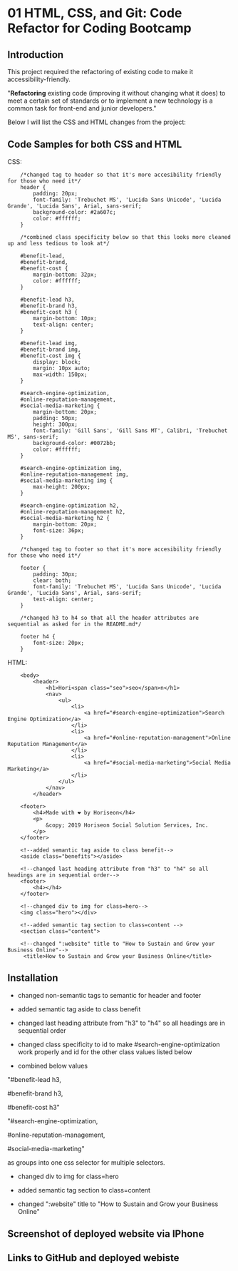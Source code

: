 # 01 HTML, CSS, and Git: Code Refactor for Coding Bootcamp

## Introduction

This project required the refactoring of existing code to make it accessibility-friendly.

"**Refactoring** existing code (improving it without changing what it does) to meet a certain set of standards or to implement a new technology is a common task for front-end and junior developers."

Below I will list the CSS and HTML changes from the project:

## Code Samples for both CSS and HTML

CSS:

		/*changed tag to header so that it's more accesibility friendly for those who need it*/
		header {
			padding: 20px;
			font-family: 'Trebuchet MS', 'Lucida Sans Unicode', 'Lucida Grande', 'Lucida Sans', Arial, sans-serif;
			background-color: #2a607c;
			color: #ffffff;
		}

		/*combined class specificity below so that this looks more cleaned up and less tedious to look at*/

		#benefit-lead,
		#benefit-brand,
		#benefit-cost {
			margin-bottom: 32px;
			color: #ffffff;
		}

		#benefit-lead h3,
		#benefit-brand h3,
		#benefit-cost h3 {
			margin-bottom: 10px;
			text-align: center;
		}

		#benefit-lead img,
		#benefit-brand img,
		#benefit-cost img {
			display: block;
			margin: 10px auto;
			max-width: 150px;
		}

		#search-engine-optimization,
		#online-reputation-management,
		#social-media-marketing {
			margin-bottom: 20px;
			padding: 50px;
			height: 300px;
			font-family: 'Gill Sans', 'Gill Sans MT', Calibri, 'Trebuchet MS', sans-serif;
			background-color: #0072bb;
			color: #ffffff;
		}

		#search-engine-optimization img,
		#online-reputation-management img,
		#social-media-marketing img {
			max-height: 200px;
		}

		#search-engine-optimization h2,
		#online-reputation-management h2,
		#social-media-marketing h2 {
			margin-bottom: 20px;
			font-size: 36px;
		}

		/*changed tag to footer so that it's more accesibility friendly for those who need it*/

		footer {
			padding: 30px;
			clear: both;
			font-family: 'Trebuchet MS', 'Lucida Sans Unicode', 'Lucida Grande', 'Lucida Sans', Arial, sans-serif;
			text-align: center;
		}

		/*changed h3 to h4 so that all the header attributes are sequential as asked for in the README.md*/

		footer h4 {
			font-size: 20px;
		}

HTML:
		<!--changed non-semantic tags to semantic for header and footer-->

		<body>
			<header>
				<h1>Hori<span class="seo">seo</span>n</h1>
				<nav>
					<ul>
						<li>
							<a href="#search-engine-optimization">Search Engine Optimization</a>
						</li>
						<li>
							<a href="#online-reputation-management">Online Reputation Management</a>
						</li>
						<li>
							<a href="#social-media-marketing">Social Media Marketing</a>
						</li>
					</ul>
				</nav>
			</header>

		<footer>
			<h4>Made with ❤️️ by Horiseon</h4>
			<p>
				&copy; 2019 Horiseon Social Solution Services, Inc.
			</p>
		</footer>

		<!--added semantic tag aside to class benefit-->
		<aside class="benefits"></aside>

		<!--changed last heading attribute from "h3" to "h4" so all headings are in sequential order-->
		<footer>
			<h4></h4>
		</footer>    

		<!--changed div to img for class=hero-->
		<img class="hero"></div>

		<!--added semantic tag section to class=content -->
    	<section class="content">

		<!--changed ":website" title to "How to Sustain and Grow your Business Online"-->
		 <title>How to Sustain and Grow your Business Online</title>

## Installation

- changed non-semantic tags to semantic for header and footer

- added semantic tag aside to class benefit

- changed last heading attribute from "h3" to "h4" so all headings are in sequential order

- changed class specificity to id to make #search-engine-optimization work properly and id for the other class values listed below
 
- combined below values

 "#benefit-lead h3,

 #benefit-brand h3,

 #benefit-cost h3"

  "#search-engine-optimization,
   
 #online-reputation-management,
  
 #social-media-marketing"
 
 as groups into one css selector for multiple selectors.

- changed div to img for class=hero

- added semantic tag section to class=content 

- changed ":website" title to "How to Sustain and Grow your Business Online"

## Screenshot of deployed website via IPhone

## Links to GitHub and deployed webiste
